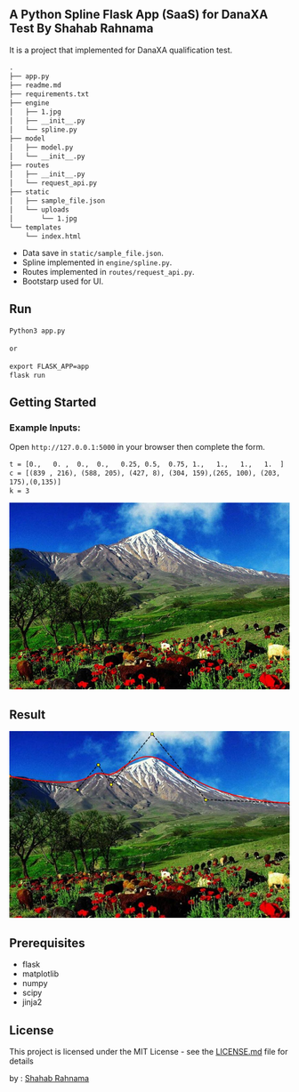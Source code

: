 ## A Python Spline Flask App (SaaS) for DanaXA Test By Shahab Rahnama

It is a project that implemented for DanaXA qualification test.

```
.
├── app.py
├── readme.md
├── requirements.txt
├── engine
│   ├── 1.jpg
│   ├── __init__.py
│   └── spline.py
├── model
│   ├── model.py
│   └── __init__.py
├── routes
│   ├── __init__.py
│   └── request_api.py
├── static
│   ├── sample_file.json
│   └── uploads
│       └── 1.jpg
└── templates
    └── index.html

```

* Data save in `static/sample_file.json`.
* Spline implemented in `engine/spline.py`.
* Routes implemented in `routes/request_api.py`.
* Bootstarp used for UI.



## Run

```
Python3 app.py

or

export FLASK_APP=app
flask run
```

## Getting Started

### Example Inputs:

Open `http://127.0.0.1:5000` in your browser then complete the form.

```
t = [0.,   0. ,  0.,  0.,   0.25, 0.5,  0.75, 1.,   1.,   1.,   1.  ]
c = [(839 , 216), (588, 205), (427, 8), (304, 159),(265, 100), (203, 175),(0,135)]
k = 3

```

![alt text](https://github.com/srahnama/danaXATest/blob/main/engine/1.jpg)

## Result

![alt text](https://github.com/srahnama/danaXATest/blob/main/static/uploads/2.jpg?raw=true)

## Prerequisites

* flask
* matplotlib
* numpy
* scipy
* jinja2


## License

This project is licensed under the MIT License - see the [LICENSE.md](LICENSE.md) file for details

by : [Shahab Rahnama](http://srahnama.ir/)
